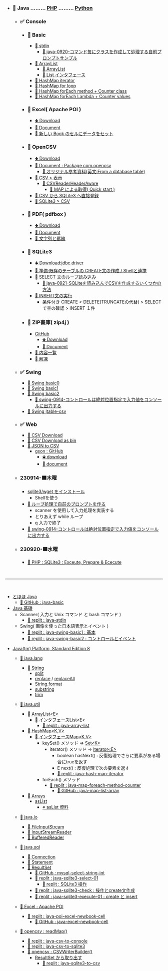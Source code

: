 - ### 📗 Java ......... [PHP](https://github.com/winofsql/REPLIT-JAVA/blob/main/PHP.md) ......... [Python](https://github.com/winofsql/REPLIT-JAVA/blob/main/python.md)
  - ### ✅ Console
    - ### 🔶 Basic
      - [📕 stdin](https://replit.com/@sworc/java-stdin)
        - [📕 java-0920-コマンド毎にクラスを作成して処理する自前プロンプトサンプル](https://replit.com/@sworc/java-0920-komandoMei-nikurasuwoZuo-Cheng-siteChu-Li-suruZi-Qian-puronputosanpuru)
      - [📕 ArrayList](https://replit.com/@sworc/java-array-list)
        - [📰 ArrayList](https://docs.oracle.com/javase/jp/8/docs/api/index.html?java/util/ArrayList.html)
        - [📰 List インタフェース](https://docs.oracle.com/javase/jp/8/docs/api/index.html?java/util/List.html)
      - [📕 HashMap iterator](https://replit.com/@sworc/java-hash-map-iterator)
      - [📕 HashMap for loop](https://replit.com/@sworc/java-hash-map-for)
      - [📕 HashMap forEach method + Counter class](https://replit.com/@sworc/java-map-foreach-method-counter)
      - [📕 HashMap forEach Lambda + Counter values](https://replit.com/@sworc/java-hash-map-foreach-lambd)
    - ### 🔶 Excel( Apache POI )
      - [🢃 Download](https://archive.apache.org/dist/poi/release/bin/)
      - [📰 Document](https://poi.apache.org/apidocs/index.html)
      - [📕 新しい Book のセルにデータをセット](https://replit.com/@sworc/java-excel-newbook-cell)
    - ### 🔶 OpenCSV
      - [🢃 Download](https://sourceforge.net/projects/opencsv/)
      - [📰 Document : Package com.opencsv](https://javadoc.io/static/com.opencsv/opencsv/5.8/com/opencsv/package-summary.html)
        - [📰 オリジナル参考資料(英文:From a database table)](https://opencsv.sourceforge.net/#from_a_database_table)
      - [📕 CSV > 表示](https://replit.com/@sworc/java-csv-to-console)
        - [📰 CSVReaderHeaderAware](https://javadoc.io/static/com.opencsv/opencsv/5.8/com/opencsv/CSVReaderHeaderAware.html)
          - [📰 MAP による取得( Quick start )](https://opencsv.sourceforge.net/#quick_start)
      - [📕 CSV から SQLite3 へ直接登録](https://replit.com/@sworc/java-csv-to-sqlite3)
      - [📕 SQLite3 > CSV](https://replit.com/@sworc/java-sqlite3-to-csv)
    - ### 🔶 PDF( pdfbox )
      - [🢃 Download](https://pdfbox.apache.org/download.html)
      - [📰 Document](https://javadoc.io/doc/org.apache.pdfbox/pdfbox/latest/index.html)
      - [📕 文字列と罫線](https://replit.com/@sworc/java-pdf-basic)
    - ### 🔶 SQLite3
      - [🢃 Download:jdbc driver](https://github.com/xerial/sqlite-jdbc/releases)
      - [📕 準備:既存のテーブルの CREATE文の作成 / Shellと連携](https://replit.com/@sworc/java-sqlite3-check)
      - [📕 SELECT 文のループ読み込み](https://replit.com/@sworc/java-sqlite3-select-01)
        - [📕 java-0921-SQLiteを読み込んでCSVを作成するいくつかの方法](https://replit.com/@sworc/java-0921-SQLitewoDu-miIp-ndeCSVwoZuo-Cheng-suruikutukanoFang-Fa)
      - [📕 INSERT文の実行](https://replit.com/@sworc/java-sqlite3-execute-01)
        - 条件付き CREATE > DELETE(TRUNCATEの代替) > SELECT で空の確認 > INSERT １件
    - ### 🔶 ZIP書庫( zip4j )
        - [GitHub](https://github.com/srikanth-lingala/zip4j)
          - [🢃 Download](https://mvnrepository.com/artifact/net.lingala.zip4j/zip4j)
          - [📰 Document](https://javadoc.io/doc/net.lingala.zip4j/zip4j/latest/net/lingala/zip4j/ZipFile.html)
      - [📕 内容一覧](https://replit.com/@sworc/java-zip-01)
      - [📕 解凍](https://replit.com/@sworc/java-zip-02)
  - ### ✅ Swing
      - [📕 Swing basic0](https://replit.com/@sworc/java-swing-basic0)
      - [📕 Swing basic1](https://replit.com/@sworc/java-swing-basic1)
      - [📕 Swing basic2](https://replit.com/@sworc/java-swing-basic2)
        - [📕 swing-0914-コントロールは絶対位置指定で入力値をコンソールに出力する](https://replit.com/@sworc/swing-0914-kontororuhaJue-Dui-Wei-Zhi-Zhi-Ding-deRu-Li-Zhi-wokonsoruniChu-Li-suru)
      - [📕 Swing jtable-csv](https://replit.com/@sworc/java-swing-jtable-csv)
  - ### ✅ Web
      - [📕 CSV Download](https://replit.com/@sworc/java-csv-download)
      - [📕 CSV Download as bin](https://replit.com/@sworc/java-csv-download-as-bin)
      - [📕 JSON to CSV](https://replit.com/@sworc/java-json-to-csv)
        - [gson : GitHub](https://github.com/google/gson)
          - [🢃 download](https://search.maven.org/artifact/com.google.code.gson/gson/2.10.1/jar)
          - [📰 document](https://www.javadoc.io/doc/com.google.code.gson/gson/latest/com.google.gson/com/google/gson/Gson.html)

  - ### 230914-🟧木曜
    - [sqlite3/wget をインストール](https://replit.com/@sworc/php-0914-1#README.md)
      - Shellを使う
    - [📕 ループ処理で自前のプロンプトを作る](https://replit.com/@sworc/java-0914-1#Main.java)
      - scanner を使用して入力処理を実装する
      - とりあえず while ループ
      - q 入力で終了
    - [📕 swing-0914-コントロールは絶対位置指定で入力値をコンソールに出力する](https://replit.com/@sworc/swing-0914-kontororuhaJue-Dui-Wei-Zhi-Zhi-Ding-deRu-Li-Zhi-wokonsoruniChu-Li-suru)


   - ### 230920-🟦水曜
     - [📕 PHP : SQLite3 : Exceute, Prepare & Ececute](https://replit.com/@sworc/php-pdo-sqlite-1#index.php)


<br><hr><br>

  - [とほほ Java](https://www.tohoho-web.com/java/)
    - [📘 GitHub : java-basic](https://github.com/winofsql/subject-1021-java-csharp-basic/blob/main/Program.java)
  - [Java 基礎](https://java-code.jp/)
    - Scanner( 入力と Unix コマンド と bash コマンド )
      - [📕 replit : java-stdin](https://replit.com/@sworc/java-stdin)
    - Swing( 画像を使った日本語表示とイベント )
      - [📕 replit : java-swing-basic1 : 基本](https://replit.com/@sworc/java-swing-basic1)
      - [📕 replit : java-swing-basic2 : コントロールとイベント](https://replit.com/@sworc/java-swing-basic2)
  <!-- - [Java への道](http://www.javaroad.jp/) -->
  - [Java(tm) Platform, Standard Edition 8](https://docs.oracle.com/javase/jp/8/docs/api/)
    - [🔷 java.lang](https://docs.oracle.com/javase/jp/8/docs/api/index.html?java/lang/package-summary.html)
      - [🔔 String](https://docs.oracle.com/javase/jp/8/docs/api/index.html?java/lang/String.html)
        - [split](https://docs.oracle.com/javase/jp/8/docs/api/java/lang/String.html#split-java.lang.String-)
        - [replace](https://docs.oracle.com/javase/jp/8/docs/api/java/lang/String.html#replace-java.lang.CharSequence-java.lang.CharSequence-) / [replaceAll](https://docs.oracle.com/javase/jp/8/docs/api/java/lang/String.html#replaceAll-java.lang.String-java.lang.String-)
        - [String.format](https://docs.oracle.com/javase/jp/8/docs/api/java/lang/String.html#format-java.lang.String-java.lang.Object...-)
        - [substring](https://docs.oracle.com/javase/jp/8/docs/api/java/lang/String.html#substring-int-int-)
        - [trim](https://docs.oracle.com/javase/jp/8/docs/api/java/lang/String.html#trim--)
    - [🔷 java.util](https://docs.oracle.com/javase/jp/8/docs/api/index.html?java/util/package-summary.html)
      - [🔔 ArrayList&lt;E&gt;](https://docs.oracle.com/javase/jp/8/docs/api/index.html?java/util/ArrayList.html)
        - [🚩 インタフェースList&lt;E&gt;](https://docs.oracle.com/javase/jp/8/docs/api/index.html?java/util/List.html)
          - [📕 replit : java-array-list](https://replit.com/@sworc/java-array-list)
      - [🔔 HashMap&lt;K,V&gt;](https://docs.oracle.com/javase/jp/8/docs/api/index.html?java/util/HashMap.html)
        - [🚩 インタフェースMap&lt;K,V&gt;](https://docs.oracle.com/javase/jp/8/docs/api/index.html?java/util/Map.html)
          - keySet() メソッド => [Set&lt;K&gt;](https://docs.oracle.com/javase/jp/8/docs/api/java/util/Set.html)
            - iterator() メソッド => [Iterator&lt;E&gt;](https://docs.oracle.com/javase/jp/8/docs/api/java/util/Iterator.html)
              - boolean hasNext() : 反復処理でさらに要素がある場合にtrueを返す
              - E next() : 反復処理で次の要素を返す
              - [📕 replit : java-hash-map-iterator](https://replit.com/@sworc/java-hash-map-iterator#Main.java)
          - forEach() メソッド 
            - [📕 replit : java-map-foreach-method-counter](https://replit.com/@sworc/java-map-foreach-method-counter#Main.java)
              - [📘 GitHub : java-map-list-array](https://github.com/winofsql/java-map-list-array/blob/main/README.md)
      - [🔔 Arrays](https://docs.oracle.com/javase/jp/8/docs/api/index.html?java/util/Arrays.html)
        - [asList](https://docs.oracle.com/javase/jp/8/docs/api/java/util/Arrays.html#asList-T...-)
          - [※ asList 資料](https://blog.java-reference.com/java-arrays-aslist/)
    - [🔷 java.io](https://docs.oracle.com/javase/jp/8/docs/api/index.html?java/io/package-summary.html)
      - [🔔 FileInputStream](https://docs.oracle.com/javase/jp/8/docs/api/index.html?java/io/FileInputStream.html)
      - [🔔 InputStreamReader](https://docs.oracle.com/javase/jp/8/docs/api/index.html?java/io/InputStreamReader.html)
      - [🔔 BufferedReader](https://docs.oracle.com/javase/jp/8/docs/api/index.html?java/io/BufferedReader.html)
    - [🔷 java.sql](https://docs.oracle.com/javase/jp/8/docs/api/index.html?java/sql/package-summary.html)
      - [🔔 Connection](https://docs.oracle.com/javase/jp/8/docs/api/index.html?java/sql/Connection.html)
      - [🔔 Statement](https://docs.oracle.com/javase/jp/8/docs/api/index.html?java/sql/Statement.html)
      - [🔔 ResultSet](https://docs.oracle.com/javase/jp/8/docs/api/index.html?java/sql/ResultSet.html)
        - [📘 GitHub : mysql-select-string-int](https://github.com/winofsql/java-mysql-select-string-int)
        - [📕 replit : java-sqlite3-select-01](https://replit.com/@sworc/java-sqlite3-select-01)
          - [📕 replit : SQLite3 操作](https://replit.com/@sworc/SQLite3-select-import)
        - [📕 replit : java-sqlite3-check : 操作とcreate文作成](https://replit.com/@sworc/java-sqlite3-check)
        - [📕 replit : java-sqlite3-execute-01 : create と insert](https://replit.com/@sworc/java-sqlite3-execute-01)
    - [🔶 Excel : Apache POI](https://poi.apache.org/apidocs/4.1/org/apache/poi/xssf/usermodel/XSSFWorkbook.html)
        - [📕 replit : java-poi-excel-newbook-cell](https://replit.com/@sworc/java-poi-excel-newbook-cell#Main.java)
          - [📘 GitHub : java-excel-newbook-cell](https://github.com/winofsql/java-excel-newbook-cellt)

    - [🔶 opencsv : readMap() ](https://javadoc.io/static/com.opencsv/opencsv/5.8/index.html?com/opencsv/CSVReaderHeaderAware.html)
      - [📕 replit : java-csv-to-console](https://replit.com/@sworc/java-csv-to-console)
      - [📕 replit : java-csv-to-sqlite3](https://replit.com/@sworc/java-csv-to-sqlite3)
      - [🔶 opencsv : CSVWriterBuilder() ](https://javadoc.io/static/com.opencsv/opencsv/5.8/index.html?com/opencsv/CSVWriterBuilder.html)
        - [ResultSet から取り出す](https://opencsv.sourceforge.net/#from_a_database_table)
          - [📕 replit : java-sqlite3-to-csv](https://replit.com/@sworc/java-sqlite3-to-csv)
